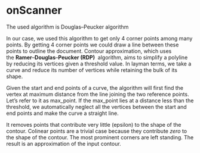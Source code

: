 # onScanner
The used algorithm is Douglas–Peucker algorithm 

In our case, we used this algorithm to get only 4 corner points among many points. By getting 4 corner points we could draw a line between these points to outline the 
document.
Contour approximation, which uses the **Ramer**–**Douglas**–**Peucker (RDP)**
 algorithm, aims to simplify a polyline by reducing its vertices given a threshold value. In layman terms, we take a curve and reduce its number of vertices while retaining the bulk of its shape.

Given the start and end points of a curve, the algorithm will first find the vertex at maximum distance from the line joining the two reference points. Let’s refer to it as max_point. If the max_point lies at a distance less than the threshold, we automatically neglect all the vertices between the start and end points and make the curve a straight line.

It removes points that contribute very little (epsilon) to the shape of the contour. Colinear points are a trivial case because they contribute *zero* to the shape of the contour. The most prominent corners are left standing. The result is an approximation of the input contour.

